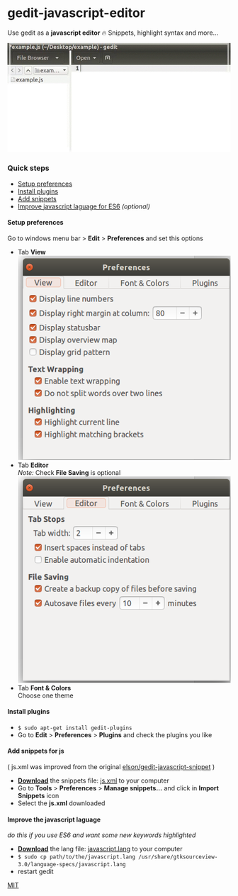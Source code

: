 # gedit-javascript-editor
Use gedit as a **javascript editor** :fire: Snippets, highlight syntax and more...  

![Quick view](assets/gedit2.gif)
### Quick steps
  - [Setup preferences](https://github.com/juliomatcom/gedit-javascript-editor#setup-preferences)  
  - [Install plugins](https://github.com/juliomatcom/gedit-javascript-editor#install-plugins)  
  - [Add snippets](https://github.com/juliomatcom/gedit-javascript-editor#add-snippets-for-js)  
  - [Improve javascript laguage for ES6](https://github.com/juliomatcom/gedit-javascript-editor#improve-the-javascript-laguage) *(optional)*

#### Setup preferences  
Go to windows menu bar > **Edit** > **Preferences** and set this options  

- Tab **View**  
![View preferences configuration](assets/preferences_view.png)
- Tab **Editor**  
*Note:* Check **File Saving** is optional  
![Editor preferences configuration](assets/preferences_editor.png)
- Tab **Font & Colors**  
  Choose one theme

#### Install plugins
- `$ sudo apt-get install gedit-plugins`  
- Go to **Edit** > **Preferences** > **Plugins** and check the plugins you like

#### Add snippets for js
( js.xml was improved from the original [elson/gedit-javascript-snippet](https://github.com/elson/gedit-javascript-snippets) )
- [**Download**](https://raw.githubusercontent.com/juliomatcom/gedit-javascript-editor/master/js.xml) the snippets file: [js.xml](https://raw.githubusercontent.com/juliomatcom/gedit-javascript-editor/master/js.xml) to your computer
- Go to **Tools** > **Preferences** > **Manage snippets...** and click in **Import Snippets** icon
- Select the **js.xml** downloaded  

#### Improve the javascript laguage
*do this if you use ES6 and want some new keywords highlighted*

-  [**Download**](https://raw.githubusercontent.com/juliomatcom/gedit-javascript-editor/master/javascript.lang) the lang file: [javascript.lang](https://raw.githubusercontent.com/juliomatcom/gedit-javascript-editor/master/javascript.lang) to your computer
- `$ sudo cp path/to/the/javascript.lang /usr/share/gtksourceview-3.0/language-specs/javascript.lang`  
- restart gedit

[MIT](http://licsource.com/mit?name=Julio%20Cesar%20Martin&year=2016&email=juliomatcom@gmail.com&url=http://julces.com/)
